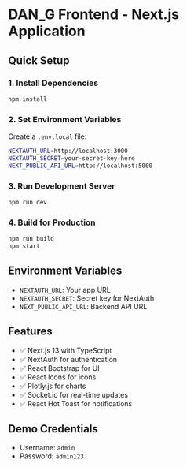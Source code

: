 # DAN_G Frontend - Next.js Application

## Quick Setup

### 1. Install Dependencies
```bash
npm install
```

### 2. Set Environment Variables
Create a `.env.local` file:
```bash
NEXTAUTH_URL=http://localhost:3000
NEXTAUTH_SECRET=your-secret-key-here
NEXT_PUBLIC_API_URL=http://localhost:5000
```

### 3. Run Development Server
```bash
npm run dev
```

### 4. Build for Production
```bash
npm run build
npm start
```

## Environment Variables

- `NEXTAUTH_URL`: Your app URL
- `NEXTAUTH_SECRET`: Secret key for NextAuth
- `NEXT_PUBLIC_API_URL`: Backend API URL

## Features

- ✅ Next.js 13 with TypeScript
- ✅ NextAuth for authentication
- ✅ React Bootstrap for UI
- ✅ React Icons for icons
- ✅ Plotly.js for charts
- ✅ Socket.io for real-time updates
- ✅ React Hot Toast for notifications

## Demo Credentials

- Username: `admin`
- Password: `admin123`


